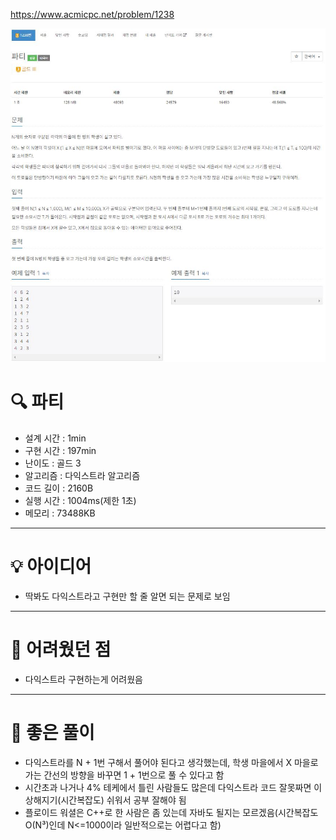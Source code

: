 https://www.acmicpc.net/problem/1238

<img src="./사진1.jpg">

# 🔍 파티
- 설계 시간 : 1min
- 구현 시간 : 197min
- 난이도 : 골드 3
- 알고리즘 : 다익스트라 알고리즘
- 코드 길이 : 2160B
- 실행 시간 : 1004ms(제한 1초)
- 메모리 : 73488KB

------------------------------

# 💡 아이디어

- 딱봐도 다익스트라고 구현만 할 줄 알면 되는 문제로 보임

------------------------------

# 🧠 어려웠던 점

- 다익스트라 구현하는게 어려웠음

------------------------------

# 🧐 좋은 풀이

- 다익스트라를 N + 1번 구해서 풀어야 된다고 생각했는데, 학생 마을에서 X 마을로 가는 간선의 방향을 바꾸면 1 + 1번으로 풀 수 있다고 함
- 시간초과 나거나 4% 테케에서 틀린 사람들도 많은데 다익스트라 코드 잘못짜면 이상해지기(시간복잡도) 쉬워서 공부 잘해야 됨
- 플로이드 워셜은 C++로 한 사람은 좀 있는데 자바도 될지는 모르겠음(시간복잡도 O(N³)인데 N<=1000이라 일반적으로는 어렵다고 함)
